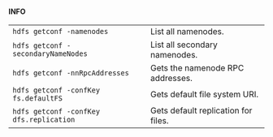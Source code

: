 #### INFO
|||
|-|-|
`hdfs getconf -namenodes`|List all namenodes.
`hdfs getconf -secondaryNameNodes`|List all secondary namenodes.
`hdfs getconf -nnRpcAddresses`|Gets the namenode RPC addresses.
`hdfs getconf -confKey fs.defaultFS`|Gets default file system URI.
`hdfs getconf -confKey dfs.replication`|Gets default replication for files.
